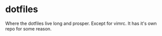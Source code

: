 # dotfiles
Where the dotfiles live long and prosper. Except for vimrc. It has it's own repo for some reason.
